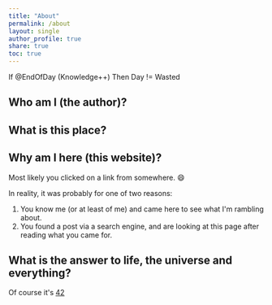 ```yaml
---
title: "About"
permalink: /about
layout: single
author_profile: true
share: true
toc: true
---
```


If @EndOfDay (Knowledge++) Then Day != Wasted


## Who am I (the author)?

## What is this place?

## Why am I here (this website)?

Most likely you clicked on a link from somewhere. :smile:

In reality, it was probably for one of two reasons:
1. You know me (or at least of me) and came here to see what I'm rambling about.  
2. You found a post via a search engine, and are looking at this page after reading what you came for.

## What is the answer to life, the universe and everything?

Of course it's [42](http://www.independent.co.uk/news/yes-the-answer-to-the-universe-really-is-42-1351201.html)
